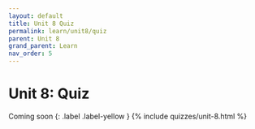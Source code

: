 ```yaml
---
layout: default
title: Unit 8 Quiz
permalink: learn/unit8/quiz
parent: Unit 8
grand_parent: Learn
nav_order: 5
---
```


# Unit 8: Quiz
Coming soon
{: .label .label-yellow }
{% include quizzes/unit-8.html %}